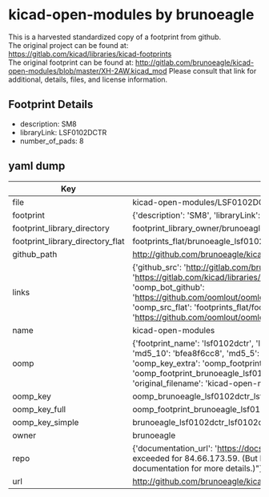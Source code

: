 # kicad-open-modules by brunoeagle  
This is a harvested standardized copy of a footprint from github.  
The original project can be found at:  
https://gitlab.com/kicad/libraries/kicad-footprints  
The original footprint can be found at:
http://gitlab.com/brunoeagle/kicad-open-modules/blob/master/XH-2AW.kicad_mod
Please consult that link for additional, details, files, and license information.  
## Footprint Details
* description: SM8  
* libraryLink: LSF0102DCTR  
* number_of_pads: 8  
## yaml dump  
| Key | Value |  
| --- | --- |  
| file | kicad-open-modules/LSF0102DCTR.kicad_mod |  
| footprint | {'description': 'SM8', 'libraryLink': 'LSF0102DCTR', 'number_of_pads': 8} |  
| footprint_library_directory | footprint_library_owner/brunoeagle_kicad-open-modules |  
| footprint_library_directory_flat | footprints_flat/brunoeagle_lsf0102dctr_lsf0102dctr/working |  
| github_path | http://github.com/brunoeagle/kicad-open-modules/blob/master/LSF0102DCTR.kicad_mod |  
| links | {'github_src': 'http://gitlab.com/brunoeagle/kicad-open-modules/blob/master/XH-2AW.kicad_mod', 'github_src_repo': 'https://gitlab.com/kicad/libraries/kicad-footprints', 'oomp_bot': 'footprints/brunoeagle_lsf0102dctr_lsf0102dctr/working', 'oomp_bot_github': 'https://github.com/oomlout/oomlout_oomp_footprint_bot/tree/main/footprints/brunoeagle_lsf0102dctr_lsf0102dctr/working', 'oomp_src_flat': 'footprints_flat/footprints_flat/brunoeagle_lsf0102dctr_lsf0102dctr/working', 'oomp_src_flat_github': 'https://github.com/oomlout/oomlout_oomp_footprint_src/tree/main/footprints_flat/brunoeagle_lsf0102dctr_lsf0102dctr/working'} |  
| name | kicad-open-modules |  
| oomp | {'footprint_name': 'lsf0102dctr', 'library_name': 'lsf0102dctr_kicad_mod', 'md5': 'bfea8f6cc814c062c3a050073907f62d', 'md5_10': 'bfea8f6cc8', 'md5_5': 'bfea8', 'md5_6': 'bfea8f', 'oomp_key': 'oomp_brunoeagle_lsf0102dctr_lsf0102dctr', 'oomp_key_extra': 'oomp_footprint_brunoeagle_lsf0102dctr_lsf0102dctr', 'oomp_key_full': 'oomp_footprint_brunoeagle_lsf0102dctr_lsf0102dctr_bfea8f', 'oomp_key_simple': 'brunoeagle_lsf0102dctr_lsf0102dctr', 'original_filename': 'kicad-open-modules/LSF0102DCTR.kicad_mod', 'owner_name': 'brunoeagle'} |  
| oomp_key | oomp_brunoeagle_lsf0102dctr_lsf0102dctr |  
| oomp_key_full | oomp_footprint_brunoeagle_lsf0102dctr_lsf0102dctr |  
| oomp_key_simple | brunoeagle_lsf0102dctr_lsf0102dctr |  
| owner | brunoeagle |  
| repo | {'documentation_url': 'https://docs.github.com/rest/overview/resources-in-the-rest-api#rate-limiting', 'message': "API rate limit exceeded for 84.66.173.59. (But here's the good news: Authenticated requests get a higher rate limit. Check out the documentation for more details.)"} |  
| url | http://github.com/brunoeagle/kicad-open-modules |  

